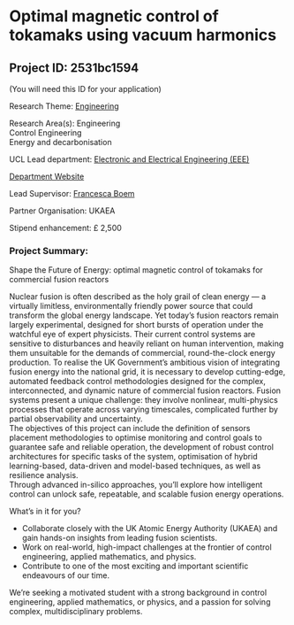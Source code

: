 # Optimal magnetic control of tokamaks using vacuum harmonics

## Project ID: **2531bc1594**
(You will need this ID for your application)

Research Theme: [Engineering](../themes/engineering.md)

Research Area(s):
Engineering<br />Control Engineering<br />Energy and decarbonisation

UCL Lead department: [Electronic and Electrical Engineering (EEE)](../departments/electronic-and-electrical-engineering.md)

[Department Website](https://www.ucl.ac.uk/electronic-electrical-engineering)

Lead Supervisor: [Francesca Boem](https://profiles.ucl.ac.uk/65682)

Partner Organisation: UKAEA

Stipend enhancement: £ 2,500

### Project Summary:

Shape the Future of Energy: optimal magnetic control of tokamaks for commercial fusion reactors

Nuclear fusion is often described as the holy grail of clean energy — a virtually limitless, environmentally friendly power source that could transform the global energy landscape. Yet today’s fusion reactors remain largely experimental, designed for short bursts of operation under the watchful eye of expert physicists. Their current control systems are sensitive to disturbances and heavily reliant on human intervention, making them unsuitable for the demands of commercial, round-the-clock energy production.
To realise the UK Government’s ambitious vision of integrating fusion energy into the national grid, it is necessary to develop cutting-edge, automated feedback control methodologies designed for the complex, interconnected, and dynamic nature of commercial fusion reactors.
Fusion systems present a unique challenge: they involve nonlinear, multi-physics processes that operate across varying timescales, complicated further by partial observability and uncertainty.  
The objectives of this project can include the definition of sensors placement methodologies to optimise monitoring and control goals to guarantee safe and reliable operation, the development of robust control architectures for specific tasks of the system, optimisation of hybrid learning-based, data-driven and model-based techniques, as well as resilience analysis.  
Through advanced in-silico approaches, you’ll explore how intelligent control can unlock safe, repeatable, and scalable fusion energy operations.

What’s in it for you?
- Collaborate closely with the UK Atomic Energy Authority (UKAEA) and gain hands-on insights from leading fusion scientists.
- Work on real-world, high-impact challenges at the frontier of control engineering, applied mathematics, and physics.
- Contribute to one of the most exciting and important scientific endeavours of our time.

We’re seeking a motivated student with a strong background in control engineering, applied mathematics, or physics, and a passion for solving complex, multidisciplinary problems.
